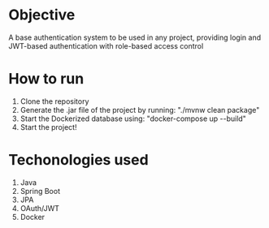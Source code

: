 # Objective
A base authentication system to be used in any project, providing login and JWT-based authentication with role-based access control

# How to run
1. Clone the repository
2. Generate the .jar file of the project by running: "./mvnw clean package"
3. Start the Dockerized database using: "docker-compose up --build"
4. Start the project!

# Techonologies used
1. Java
2. Spring Boot
3. JPA
4. OAuth/JWT
5. Docker